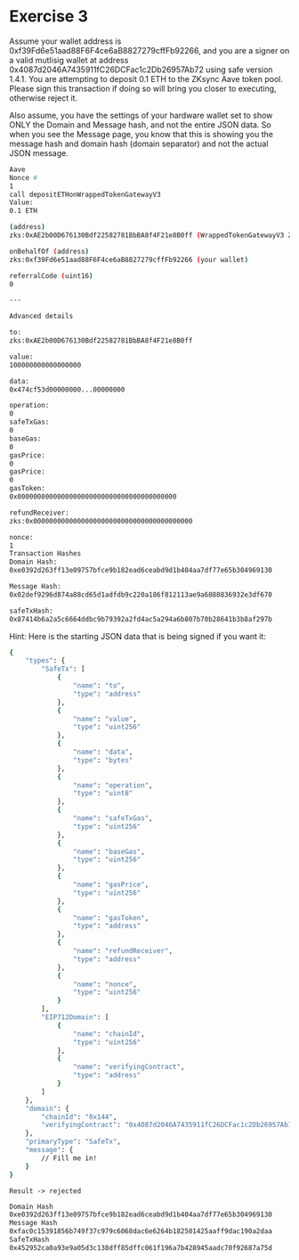 # Exercise 3

Assume your wallet address is 0xf39Fd6e51aad88F6F4ce6aB8827279cffFb92266, and you are a signer on a valid mutlisig wallet at address 0x4087d2046A7435911fC26DCFac1c2Db26957Ab72 using safe version 1.4.1. You are attempting to deposit 0.1 ETH to the ZKsync Aave token pool. Please sign this transaction if doing so will bring you closer to executing, otherwise reject it.

Also assume, you have the settings of your hardware wallet set to show ONLY the Domain and Message hash, and not the entire JSON data. So when you see the Message page, you know that this is showing you the message hash and domain hash (domain separator) and not the actual JSON message.

```bash
Aave
Nonce #
1
call depositETHonWrappedTokenGatewayV3
Value:
0.1 ETH

(address)
zks:0xAE2b00D676130Bdf22582781BbBA8f4F21e8B0ff (WrappedTokenGatewayV3 ZKsync contract)

onBehalfOf (address)
zks:0xf39Fd6e51aad88F6F4ce6aB8827279cffFb92266 (your wallet)

referralCode (uint16)
0

---

Advanced details

to:
zks:0xAE2b00D676130Bdf22582781BbBA8f4F21e8B0ff

value:
100000000000000000

data:
0x474cf53d00000000...00000000

operation:
0
safeTxGas:
0
baseGas:
0
gasPrice:
0
gasPrice:
0
gasToken:
0x0000000000000000000000000000000000000000

refundReceiver:
zks:0x0000000000000000000000000000000000000000

nonce:
1
Transaction Hashes
Domain Hash:
0xe0392d263ff13e09757bfce9b182ead6ceabd9d1b404aa7df77e65b304969130

Message Hash:
0x02def9296d874a88cd65d1adfdb9c220a186f812113ae9a6080836932e3df670

safeTxHash:
0x87414b6a2a5c6664ddbc9b79392a2fd4ac5a294a6b807b70b28641b3b8af297b

```

Hint: Here is the starting JSON data that is being signed if you want it:

```bash
{
    "types": {
        "SafeTx": [
            {
                "name": "to",
                "type": "address"
            },
            {
                "name": "value",
                "type": "uint256"
            },
            {
                "name": "data",
                "type": "bytes"
            },
            {
                "name": "operation",
                "type": "uint8"
            },
            {
                "name": "safeTxGas",
                "type": "uint256"
            },
            {
                "name": "baseGas",
                "type": "uint256"
            },
            {
                "name": "gasPrice",
                "type": "uint256"
            },
            {
                "name": "gasToken",
                "type": "address"
            },
            {
                "name": "refundReceiver",
                "type": "address"
            },
            {
                "name": "nonce",
                "type": "uint256"
            }
        ],
        "EIP712Domain": [
            {
                "name": "chainId",
                "type": "uint256"
            },
            {
                "name": "verifyingContract",
                "type": "address"
            }
        ]
    },
    "domain": {
        "chainId": "0x144",
        "verifyingContract": "0x4087d2046A7435911fC26DCFac1c2Db26957Ab72"
    },
    "primaryType": "SafeTx",
    "message": {
        // Fill me in!
    }
}
```

`Result -> rejected`

```bash
Domain Hash
0xe0392d263ff13e09757bfce9b182ead6ceabd9d1b404aa7df77e65b304969130
Message Hash
0xfac0c15391856b749f37c979c6068dac6e6264b182501425aaff9dac190a2daa
SafeTxHash
0x452952ca0a93e9a05d3c138dff85dffc061f196a7b428945aadc70f92687a75d
```
